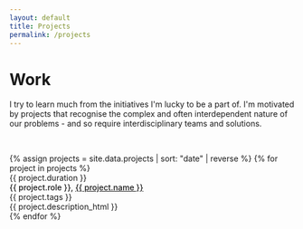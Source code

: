```yaml
---
layout: default
title: Projects
permalink: /projects
---
```


# Work

I try to learn much from the initiatives I'm lucky to be a part of. I'm motivated by projects that recognise the complex and often interdependent nature of our problems - and so require interdisciplinary teams and solutions.

<br>

<p>

<div class="row">
{% assign projects = site.data.projects | sort: "date" | reverse %}
  {% for project in projects %}
  <div class="column left faded">{{ project.duration }}</div>
  <div class="column middle"></div>
  <div class="list-entry column right">
    <div style="font-weight:500">{{ project.role }}, <a target="_blank" rel="noopener" href="{{ project.url }}">{{ project.name }}</a></div>
    <div><span class="badge badge-secondary">{{ project.tags }}</span></div>
    <div>{{ project.description_html }}</div>
  </div>
  {% endfor %}
</div>

</p>

<style>
  .wrapper {
    max-width: 46em
  }
</style>
